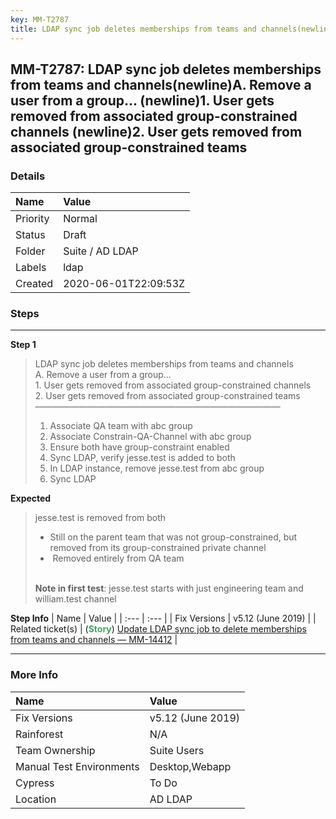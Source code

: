 ```yaml
---
key: MM-T2787
title: LDAP sync job deletes memberships from teams and channels(newline)A. Remove a user from a group... (newline)1. User gets removed from associated group-constrained channels (newline)2. User gets removed from associated group-constrained teams
---
```


## MM-T2787: LDAP sync job deletes memberships from teams and channels(newline)A. Remove a user from a group... (newline)1. User gets removed from associated group-constrained channels (newline)2. User gets removed from associated group-constrained teams

### Details

| Name     | Value                |
| :------- | :------------------- |
| Priority | Normal               |
| Status   | Draft                |
| Folder   | Suite / AD LDAP      |
| Labels   | ldap                 |
| Created  | 2020-06-01T22:09:53Z |

### Steps

<hr/>

**Step 1**

> <article>LDAP sync job deletes memberships from teams and channels<br>A. Remove a user from a group...<br>1. User gets removed from associated group-constrained channels<br>2. User gets removed from associated group-constrained teams<br>————————————————————————————<ol><li>Associate QA team with abc group</li><li>Associate Constrain-QA-Channel with abc group</li><li>Ensure both have group-constraint enabled</li><li>Sync LDAP, verify jesse.test is added to both</li><li>In LDAP instance, remove jesse.test from abc group</li><li>Sync LDAP</li></ol></article>

**Expected**

> <article>jesse.test is removed from both<ul><li>Still on the parent team that was not group-constrained, but removed from its group-constrained private channel</li><li>&nbsp;Removed entirely from QA team</li></ul><br><strong>Note in first test</strong>: jesse.test starts with just engineering team and william.test channel</article>

**Step Info**
| Name | Value |
| :--- | :--- |
| Fix Versions | v5.12 (June 2019) |
| Related ticket(s) | (<strong><span style="color: rgb(65, 168, 95);">Story</span></strong>)&nbsp;<a href="https://mattermost.atlassian.net/browse/MM-14422">Update LDAP sync job to delete memberships from teams and channels — MM-14412</a> |

<hr/>

### More Info

| Name                     | Value             |
| :----------------------- | :---------------- |
| Fix Versions             | v5.12 (June 2019) |
| Rainforest               | N/A               |
| Team Ownership           | Suite Users       |
| Manual Test Environments | Desktop,Webapp    |
| Cypress                  | To Do             |
| Location                 | AD LDAP           |
